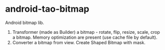 android-tao-bitmap
==================

Android bitmap lib.

1. Transformer (made as Builder) a bitmap - rotate, flip, resize, scale, crop a bitmap. Memory optimization are present (use cache file by default).
2. Converter a bitmap from view. Create Shaped Bitmap with mask.

